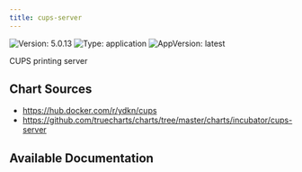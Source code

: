 ```yaml
---
title: cups-server
---
```


![Version: 5.0.13](https://img.shields.io/badge/Version-5.0.13-informational?style=flat-square) ![Type: application](https://img.shields.io/badge/Type-application-informational?style=flat-square) ![AppVersion: latest](https://img.shields.io/badge/AppVersion-latest-informational?style=flat-square)

CUPS printing server

## Chart Sources

- https://hub.docker.com/r/ydkn/cups
- https://github.com/truecharts/charts/tree/master/charts/incubator/cups-server

## Available Documentation

